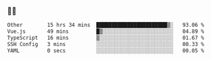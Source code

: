 ### 👨‍💻

<!--START_SECTION:waka-->

```txt
Other        15 hrs 34 mins  ███████████████████████▒░   93.06 %
Vue.js       49 mins         █▒░░░░░░░░░░░░░░░░░░░░░░░   04.89 %
TypeScript   16 mins         ▒░░░░░░░░░░░░░░░░░░░░░░░░   01.67 %
SSH Config   3 mins          ░░░░░░░░░░░░░░░░░░░░░░░░░   00.33 %
YAML         0 secs          ░░░░░░░░░░░░░░░░░░░░░░░░░   00.05 %
```

<!--END_SECTION:waka-->
